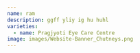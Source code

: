 ```yaml
---
name: ram
description: ggff yliy ig hu huhl
varieties:
  - name: Pragjyoti Eye Care Centre
image: images/Website-Banner_Chutneys.png
---
```

